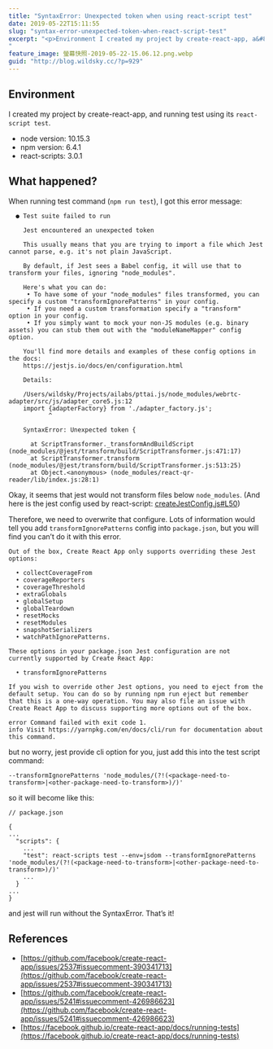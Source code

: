 ```yaml
---
title: "SyntaxError: Unexpected token when using react-script test"
date: 2019-05-22T15:11:55
slug: "syntax-error-unexpected-token-when-react-script-test"
excerpt: "<p>Environment I created my project by create-react-app, a&#8230;</p>
"
feature_image: 螢幕快照-2019-05-22-15.06.12.png.webp
guid: "http://blog.wildsky.cc/?p=929"
---
```

Environment
-----------

I created my project by create-react-app, and running test using its `react-script test`.

*   node version: 10.15.3
*   npm version: 6.4.1
*   react-scripts: 3.0.1

What happened?
--------------

When running test command (`npm run test`), I got this error message:

      ● Test suite failed to run

        Jest encountered an unexpected token

        This usually means that you are trying to import a file which Jest cannot parse, e.g. it's not plain JavaScript.

        By default, if Jest sees a Babel config, it will use that to transform your files, ignoring "node_modules".

        Here's what you can do:
         • To have some of your "node_modules" files transformed, you can specify a custom "transformIgnorePatterns" in your config.
         • If you need a custom transformation specify a "transform" option in your config.
         • If you simply want to mock your non-JS modules (e.g. binary assets) you can stub them out with the "moduleNameMapper" config option.

        You'll find more details and examples of these config options in the docs:
        https://jestjs.io/docs/en/configuration.html

        Details:

        /Users/wildsky/Projects/ailabs/pttai.js/node_modules/webrtc-adapter/src/js/adapter_core5.js:12
        import {adapterFactory} from './adapter_factory.js';
               ^

        SyntaxError: Unexpected token {

          at ScriptTransformer._transformAndBuildScript (node_modules/@jest/transform/build/ScriptTransformer.js:471:17)
          at ScriptTransformer.transform (node_modules/@jest/transform/build/ScriptTransformer.js:513:25)
          at Object.<anonymous> (node_modules/react-qr-reader/lib/index.js:28:1)

Okay, it seems that jest would not transform files below `node_modules`. (And here is the jest config used by react-script: [createJestConfig.js#L50](https://github.com/facebook/create-react-app/blob/master/packages/react-scripts/scripts/utils/createJestConfig.js#L50))

Therefore, we need to overwrite that configure. Lots of information would tell you add `transformIgnorePatterns` config into `package.json`, but you will find you can’t do it with this error.

    Out of the box, Create React App only supports overriding these Jest options:

      • collectCoverageFrom
      • coverageReporters
      • coverageThreshold
      • extraGlobals
      • globalSetup
      • globalTeardown
      • resetMocks
      • resetModules
      • snapshotSerializers
      • watchPathIgnorePatterns.

    These options in your package.json Jest configuration are not currently supported by Create React App:

      • transformIgnorePatterns

    If you wish to override other Jest options, you need to eject from the default setup. You can do so by running npm run eject but remember that this is a one-way operation. You may also file an issue with Create React App to discuss supporting more options out of the box.

    error Command failed with exit code 1.
    info Visit https://yarnpkg.com/en/docs/cli/run for documentation about this command.

but no worry, jest provide cli option for you, just add this into the test script command:

    --transformIgnorePatterns 'node_modules/(?!(<package-need-to-transform>|<other-package-need-to-transform>)/)'

so it will become like this:

    // package.json

    {
    ...
      "scripts": {
        ...
        "test": react-scripts test --env=jsdom --transformIgnorePatterns 'node_modules/(?!(<package-need-to-transform>|<other-package-need-to-transform>)/)'
        ...
      }
    ...
    }

and jest will run without the SyntaxError. That’s it!

References
----------

*   [https://github.com/facebook/create-react-app/issues/2537#issuecomment-390341713](https://github.com/facebook/create-react-app/issues/2537#issuecomment-390341713)
*   [https://github.com/facebook/create-react-app/issues/5241#issuecomment-426986623](https://github.com/facebook/create-react-app/issues/5241#issuecomment-426986623)
*   [https://facebook.github.io/create-react-app/docs/running-tests](https://facebook.github.io/create-react-app/docs/running-tests)
